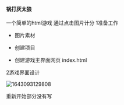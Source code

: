 #### 锅打灰太狼
一个简单的html游戏 通过点击图片计分
1准备工作

* 图片素材

* 创建项目

* 创建游戏主界面网页 index.html

2游戏界面设计


![1643093129808](https://user-images.githubusercontent.com/93512384/150949676-1e83ceda-1f07-4e1a-945f-5314a0c5a40c.png)




重新开始部分没有写
















